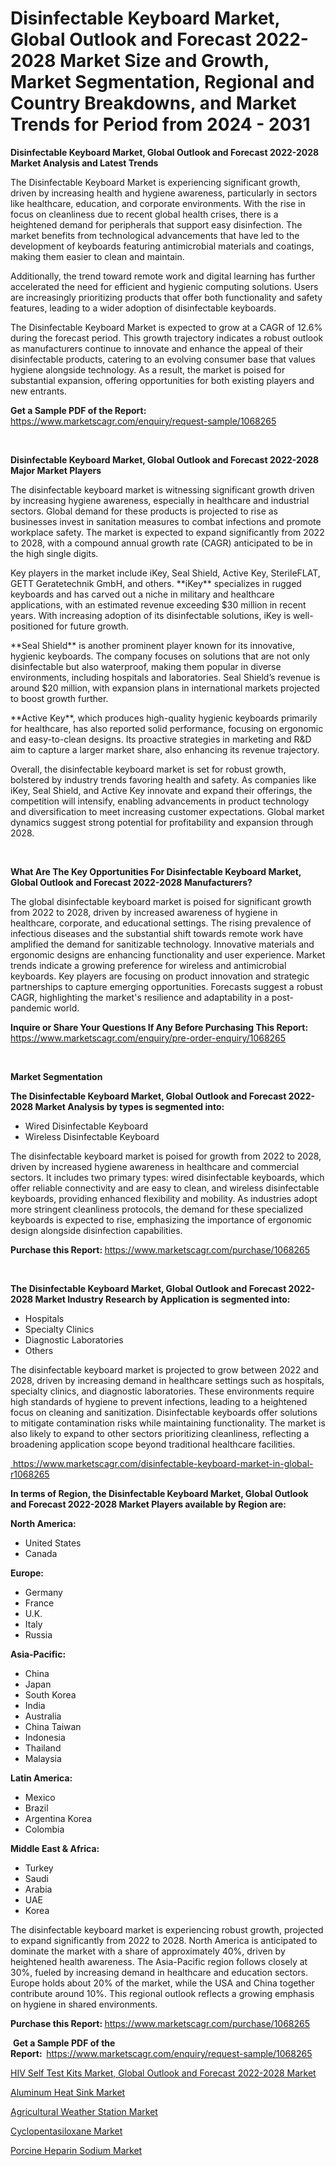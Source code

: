 <p><h1>Disinfectable Keyboard Market, Global Outlook and Forecast 2022-2028 Market Size and Growth, Market Segmentation, Regional and Country Breakdowns, and Market Trends for Period from 2024 -  2031</h1></p><p><strong>Disinfectable Keyboard Market, Global Outlook and Forecast 2022-2028 Market Analysis and Latest Trends</strong></p>
<p><p>The Disinfectable Keyboard Market is experiencing significant growth, driven by increasing health and hygiene awareness, particularly in sectors like healthcare, education, and corporate environments. With the rise in focus on cleanliness due to recent global health crises, there is a heightened demand for peripherals that support easy disinfection. The market benefits from technological advancements that have led to the development of keyboards featuring antimicrobial materials and coatings, making them easier to clean and maintain.</p><p>Additionally, the trend toward remote work and digital learning has further accelerated the need for efficient and hygienic computing solutions. Users are increasingly prioritizing products that offer both functionality and safety features, leading to a wider adoption of disinfectable keyboards. </p><p>The Disinfectable Keyboard Market is expected to grow at a CAGR of 12.6% during the forecast period. This growth trajectory indicates a robust outlook as manufacturers continue to innovate and enhance the appeal of their disinfectable products, catering to an evolving consumer base that values hygiene alongside technology. As a result, the market is poised for substantial expansion, offering opportunities for both existing players and new entrants.</p></p>
<p><strong>Get a Sample PDF of the Report:&nbsp;</strong> <a href="https://www.marketscagr.com/enquiry/request-sample/1068265">https://www.marketscagr.com/enquiry/request-sample/1068265</a></p>
<p>&nbsp;</p>
<p><strong>Disinfectable Keyboard Market, Global Outlook and Forecast 2022-2028 Major Market Players</strong></p>
<p><p>The disinfectable keyboard market is witnessing significant growth driven by increasing hygiene awareness, especially in healthcare and industrial sectors. Global demand for these products is projected to rise as businesses invest in sanitation measures to combat infections and promote workplace safety. The market is expected to expand significantly from 2022 to 2028, with a compound annual growth rate (CAGR) anticipated to be in the high single digits.</p><p>Key players in the market include iKey, Seal Shield, Active Key, SterileFLAT, GETT Geratetechnik GmbH, and others. **iKey** specializes in rugged keyboards and has carved out a niche in military and healthcare applications, with an estimated revenue exceeding $30 million in recent years. With increasing adoption of its disinfectable solutions, iKey is well-positioned for future growth.</p><p>**Seal Shield** is another prominent player known for its innovative, hygienic keyboards. The company focuses on solutions that are not only disinfectable but also waterproof, making them popular in diverse environments, including hospitals and laboratories. Seal Shield’s revenue is around $20 million, with expansion plans in international markets projected to boost growth further.</p><p>**Active Key**, which produces high-quality hygienic keyboards primarily for healthcare, has also reported solid performance, focusing on ergonomic and easy-to-clean designs. Its proactive strategies in marketing and R&D aim to capture a larger market share, also enhancing its revenue trajectory.</p><p>Overall, the disinfectable keyboard market is set for robust growth, bolstered by industry trends favoring health and safety. As companies like iKey, Seal Shield, and Active Key innovate and expand their offerings, the competition will intensify, enabling advancements in product technology and diversification to meet increasing customer expectations. Global market dynamics suggest strong potential for profitability and expansion through 2028.</p></p>
<p>&nbsp;</p>
<p><strong>What Are The Key Opportunities For Disinfectable Keyboard Market, Global Outlook and Forecast 2022-2028 Manufacturers?</strong></p>
<p><p>The global disinfectable keyboard market is poised for significant growth from 2022 to 2028, driven by increased awareness of hygiene in healthcare, corporate, and educational settings. The rising prevalence of infectious diseases and the substantial shift towards remote work have amplified the demand for sanitizable technology. Innovative materials and ergonomic designs are enhancing functionality and user experience. Market trends indicate a growing preference for wireless and antimicrobial keyboards. Key players are focusing on product innovation and strategic partnerships to capture emerging opportunities. Forecasts suggest a robust CAGR, highlighting the market's resilience and adaptability in a post-pandemic world.</p></p>
<p><strong>Inquire or Share Your Questions If Any Before Purchasing This Report:</strong> <a href="https://www.marketscagr.com/enquiry/pre-order-enquiry/1068265">https://www.marketscagr.com/enquiry/pre-order-enquiry/1068265</a></p>
<p>&nbsp;</p>
<p><strong>Market Segmentation</strong></p>
<p><strong>The Disinfectable Keyboard Market, Global Outlook and Forecast 2022-2028 Market Analysis by types is segmented into:</strong></p>
<p><ul><li>Wired Disinfectable Keyboard</li><li>Wireless Disinfectable Keyboard</li></ul></p>
<p><p>The disinfectable keyboard market is poised for growth from 2022 to 2028, driven by increased hygiene awareness in healthcare and commercial sectors. It includes two primary types: wired disinfectable keyboards, which offer reliable connectivity and are easy to clean, and wireless disinfectable keyboards, providing enhanced flexibility and mobility. As industries adopt more stringent cleanliness protocols, the demand for these specialized keyboards is expected to rise, emphasizing the importance of ergonomic design alongside disinfection capabilities.</p></p>
<p><strong>Purchase this Report:&nbsp;</strong><a href="https://www.marketscagr.com/purchase/1068265">https://www.marketscagr.com/purchase/1068265</a></p>
<p>&nbsp;</p>
<p><strong>The Disinfectable Keyboard Market, Global Outlook and Forecast 2022-2028 Market Industry Research by Application is segmented into:</strong></p>
<p><ul><li>Hospitals</li><li>Specialty Clinics</li><li>Diagnostic Laboratories</li><li>Others</li></ul></p>
<p><p>The disinfectable keyboard market is projected to grow between 2022 and 2028, driven by increasing demand in healthcare settings such as hospitals, specialty clinics, and diagnostic laboratories. These environments require high standards of hygiene to prevent infections, leading to a heightened focus on cleaning and sanitization. Disinfectable keyboards offer solutions to mitigate contamination risks while maintaining functionality. The market is also likely to expand to other sectors prioritizing cleanliness, reflecting a broadening application scope beyond traditional healthcare facilities.</p></p>
<p><a href="https://www.marketscagr.com/disinfectable-keyboard-market-in-global-r1068265">&nbsp;https://www.marketscagr.com/disinfectable-keyboard-market-in-global-r1068265</a></p>
<p><strong>In terms of Region, the Disinfectable Keyboard Market, Global Outlook and Forecast 2022-2028 Market Players available by Region are:</strong></p>
<p>
    <p> <strong> North America: </strong>
        <ul>
            <li>United States</li>
            <li>Canada</li>
        </ul>
        </p> 
    <p> <strong> Europe: </strong>
        <ul>
            <li>Germany</li>
            <li>France</li>
            <li>U.K.</li>
            <li>Italy</li>
            <li>Russia</li>
        </ul>
        </p> 
    <p> <strong> Asia-Pacific: </strong>
        <ul>
            <li>China</li>
            <li>Japan</li>
            <li>South Korea</li>
            <li>India</li>
            <li>Australia</li>
            <li>China Taiwan</li>
            <li>Indonesia</li>
            <li>Thailand</li>
            <li>Malaysia</li>
        </ul>
        </p> 
    <p> <strong> Latin America: </strong>
        <ul>
            <li>Mexico</li>
            <li>Brazil</li>
            <li>Argentina Korea</li>
            <li>Colombia</li>
        </ul>
        </p> 
    <p> <strong> Middle East & Africa: </strong>
        <ul>
            <li>Turkey</li>
            <li>Saudi</li>
            <li>Arabia</li>
            <li>UAE</li>
            <li>Korea</li>
        </ul>
    </p>
    </p>
<p><p>The disinfectable keyboard market is experiencing robust growth, projected to expand significantly from 2022 to 2028. North America is anticipated to dominate the market with a share of approximately 40%, driven by heightened health awareness. The Asia-Pacific region follows closely at 30%, fueled by increasing demand in healthcare and education sectors. Europe holds about 20% of the market, while the USA and China together contribute around 10%. This regional outlook reflects a growing emphasis on hygiene in shared environments.</p></p>
<p><strong>Purchase this Report: </strong><a href="https://www.marketscagr.com/purchase/1068265">https://www.marketscagr.com/purchase/1068265</a></p>
<p>&nbsp;<strong>Get a Sample PDF of the Report:&nbsp;&nbsp;</strong><a href="https://www.marketscagr.com/enquiry/request-sample/1068265">https://www.marketscagr.com/enquiry/request-sample/1068265</a></p>
<p><strong></strong></p>
<p><p><a href="https://github.com/luckyshygirl/Market-Research-Report-List-6/blob/main/hiv-self-test-kits-market-global-outlook-and-forecast-2022-2028-market.md">HIV Self Test Kits Market, Global Outlook and Forecast 2022-2028 Market</a></p><p><a href="https://www.linkedin.com/pulse/future-insights-aluminum-heat-sink-market-trends-regional-analysis-9afnf?trackingId=QBWz2%2BnpRqaRGO4i9alKeA%3D%3D">Aluminum Heat Sink Market</a></p><p><a href="https://medium.com/@ruth.murray9056/the-growth-of-the-agricultural-weather-station-market-has-been-significant-driven-by-various-362e494b09fb">Agricultural Weather Station Market</a></p><p><a href="https://issuu.com/reportprime-2/docs/cyclopentasiloxane-market-size-2030_7230477fbc096e">Cyclopentasiloxane Market</a></p><p><a href="https://medium.com/@yankeeegox_3026/this-report-aims-to-provide-a-comprehensive-presentation-of-the-global-market-for-porcine-heparin-a1af6209cc59?postPublishedType=initial">Porcine Heparin Sodium Market</a></p></p>
